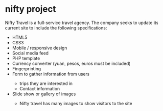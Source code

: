 # nifty project

Nifty Travel is a full-service travel agency. The company seeks to update its current site to include the
following specifications:
<ul>
  <li>HTML5</li>
  <li>CSS3</li>
  <li>Mobile / responsive design</li>
  <li>Social media feed</li>
  <li>PHP template</li>
  <li>Currency converter (yuan, pesos, euros must be included)</li>
  <li>Fingerprinting</li>
  <li>Form to gather information from users</li>
    <ul><li>trips they are interested in</li>
    <li>Contact information</li></ul>
  <li>Slide show or gallery of images</li>
    <ul><li>Nifty travel has many images to show visitors to the site</li></ul>
</ul>
